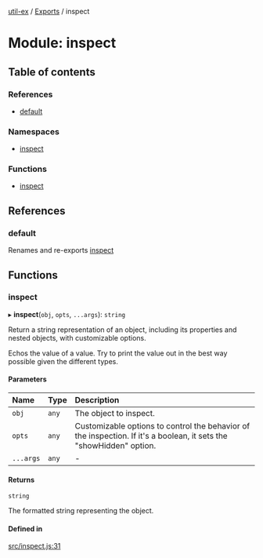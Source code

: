 [util-ex](../README.md) / [Exports](../modules.md) / inspect

# Module: inspect

## Table of contents

### References

- [default](inspect.md#default)

### Namespaces

- [inspect](inspect.inspect.md)

### Functions

- [inspect](inspect.md#inspect)

## References

### default

Renames and re-exports [inspect](inspect.md#inspect)

## Functions

### inspect

▸ **inspect**(`obj`, `opts`, `...args`): `string`

Return a string representation of an object, including its properties and nested objects, with customizable options.

Echos the value of a value. Try to print the value out
in the best way possible given the different types.

#### Parameters

| Name | Type | Description |
| :------ | :------ | :------ |
| `obj` | `any` | The object to inspect. |
| `opts` | `any` | Customizable options to control the behavior of the inspection. If it's a boolean, it sets the "showHidden" option. |
| `...args` | `any` | - |

#### Returns

`string`

The formatted string representing the object.

#### Defined in

[src/inspect.js:31](https://github.com/snowyu/util-ex.js/blob/485ec28/src/inspect.js#L31)
